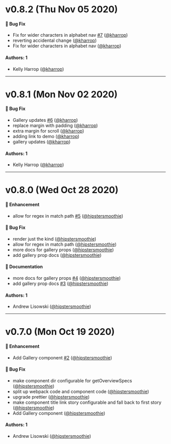 # v0.8.2 (Thu Nov 05 2020)

#### 🐛 Bug Fix

- Fix for wider characters in alphabet nav [#7](https://github.com/intuit/doc-blocks/pull/7) ([@kharrop](https://github.com/kharrop))
- reverting accidental change ([@kharrop](https://github.com/kharrop))
- Fix for wider characters in alphabet nav ([@kharrop](https://github.com/kharrop))

#### Authors: 1

- Kelly Harrop ([@kharrop](https://github.com/kharrop))

---

# v0.8.1 (Mon Nov 02 2020)

#### 🐛 Bug Fix

- Gallery updates [#6](https://github.com/intuit/doc-blocks/pull/6) ([@kharrop](https://github.com/kharrop))
- replace margin with padding ([@kharrop](https://github.com/kharrop))
- extra margin for scroll ([@kharrop](https://github.com/kharrop))
- adding link to demo ([@kharrop](https://github.com/kharrop))
- gallery updates ([@kharrop](https://github.com/kharrop))

#### Authors: 1

- Kelly Harrop ([@kharrop](https://github.com/kharrop))

---

# v0.8.0 (Wed Oct 28 2020)

#### 🚀 Enhancement

- allow for regex in match path [#5](https://github.com/intuit/doc-blocks/pull/5) ([@hipstersmoothie](https://github.com/hipstersmoothie))

#### 🐛 Bug Fix

- render just the kind ([@hipstersmoothie](https://github.com/hipstersmoothie))
- allow for regex in match path ([@hipstersmoothie](https://github.com/hipstersmoothie))
- more docs for gallery props ([@hipstersmoothie](https://github.com/hipstersmoothie))
- add gallery prop docs ([@hipstersmoothie](https://github.com/hipstersmoothie))

#### 📝 Documentation

- more docs for gallery props [#4](https://github.com/intuit/doc-blocks/pull/4) ([@hipstersmoothie](https://github.com/hipstersmoothie))
- add gallery prop docs [#3](https://github.com/intuit/doc-blocks/pull/3) ([@hipstersmoothie](https://github.com/hipstersmoothie))

#### Authors: 1

- Andrew Lisowski ([@hipstersmoothie](https://github.com/hipstersmoothie))

---

# v0.7.0 (Mon Oct 19 2020)

#### 🚀 Enhancement

- Add Gallery component [#2](https://github.com/intuit/doc-blocks/pull/2) ([@hipstersmoothie](https://github.com/hipstersmoothie))

#### 🐛 Bug Fix

- make component dir configurable for getOverviewSpecs ([@hipstersmoothie](https://github.com/hipstersmoothie))
- split up webpack code and component code ([@hipstersmoothie](https://github.com/hipstersmoothie))
- upgrade prettier ([@hipstersmoothie](https://github.com/hipstersmoothie))
- make component title link story configurable and fall back to first story ([@hipstersmoothie](https://github.com/hipstersmoothie))
- Add Gallery component ([@hipstersmoothie](https://github.com/hipstersmoothie))

#### Authors: 1

- Andrew Lisowski ([@hipstersmoothie](https://github.com/hipstersmoothie))
